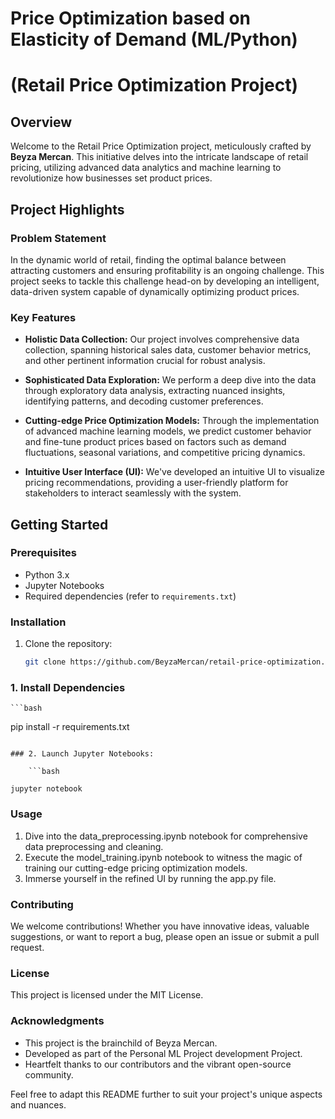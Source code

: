 # Price Optimization based on Elasticity of Demand (ML/Python)

# (Retail Price Optimization Project)

## Overview

Welcome to the Retail Price Optimization project, meticulously crafted by **Beyza Mercan**. This initiative delves into the intricate landscape of retail pricing, utilizing advanced data analytics and machine learning to revolutionize how businesses set product prices.

## Project Highlights

### Problem Statement

In the dynamic world of retail, finding the optimal balance between attracting customers and ensuring profitability is an ongoing challenge. This project seeks to tackle this challenge head-on by developing an intelligent, data-driven system capable of dynamically optimizing product prices.

### Key Features

- **Holistic Data Collection:** Our project involves comprehensive data collection, spanning historical sales data, customer behavior metrics, and other pertinent information crucial for robust analysis.

- **Sophisticated Data Exploration:** We perform a deep dive into the data through exploratory data analysis, extracting nuanced insights, identifying patterns, and decoding customer preferences.

- **Cutting-edge Price Optimization Models:** Through the implementation of advanced machine learning models, we predict customer behavior and fine-tune product prices based on factors such as demand fluctuations, seasonal variations, and competitive pricing dynamics.

- **Intuitive User Interface (UI):** We've developed an intuitive UI to visualize pricing recommendations, providing a user-friendly platform for stakeholders to interact seamlessly with the system.

## Getting Started

### Prerequisites

- Python 3.x
- Jupyter Notebooks
- Required dependencies (refer to `requirements.txt`)

### Installation

1. Clone the repository:

   ```bash
   git clone https://github.com/BeyzaMercan/retail-price-optimization.git

   ```

### 1. Install Dependencies

    ```bash

pip install -r requirements.txt
```

### 2. Launch Jupyter Notebooks:

    ```bash

jupyter notebook
```

### Usage

1. Dive into the data_preprocessing.ipynb notebook for comprehensive data preprocessing and cleaning.
2. Execute the model_training.ipynb notebook to witness the magic of training our cutting-edge pricing optimization models.
3. Immerse yourself in the refined UI by running the app.py file.

### Contributing

We welcome contributions! Whether you have innovative ideas, valuable suggestions, or want to report a bug, please open an issue or submit a pull request.

### License

This project is licensed under the MIT License.

### Acknowledgments

- This project is the brainchild of Beyza Mercan.
- Developed as part of the Personal ML Project development Project.
- Heartfelt thanks to our contributors and the vibrant open-source community.

Feel free to adapt this README further to suit your project's unique aspects and nuances.

```

```
